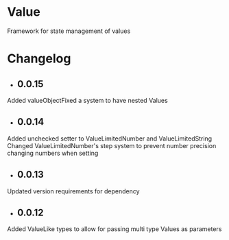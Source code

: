 # Value
Framework for state management of values

# Changelog
* ## 0.0.15
Added valueObjectFixed a system to have nested Values
* ## 0.0.14
Added unchecked setter to ValueLimitedNumber and ValueLimitedString
Changed ValueLimitedNumber's step system to prevent number precision changing numbers when setting
* ## 0.0.13
Updated version requirements for dependency
* ## 0.0.12
Added ValueLike types to allow for passing multi type Values as parameters